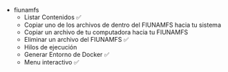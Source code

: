 - fiunamfs
  - Listar Contenidos ✅
  - Copiar uno de los archivos de dentro del FIUNAMFS hacia tu sistema
  - Copiar un archivo de tu computadora hacia tu FIUNAMFS
  - Eliminar un archivo del FIUNAMFS ✅
  - Hilos de ejecución
  - Generar Entorno de Docker ✅
  - Menu interactivo ✅